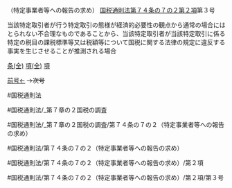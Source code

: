 （特定事業者等への報告の求め）
[国税通則法第７４条の７の２第２項](国税通則法＿＿＿＿＿第７４条の７の２第２項)第３号

当該特定取引者が行う特定取引の態様が経済的必要性の観点から通常の場合にはとられない不合理なものであることから、当該特定取引者が当該特定取引に係る特定の税目の課税標準等又は税額等について国税に関する法律の規定に違反する事実を生じさせることが推測される場合

[条(全)](国税通則法＿＿＿＿＿第７４条の７の２_.md)    [項(全)](国税通則法＿＿＿＿＿第７４条の７の２第２項_.md)    [項](国税通則法＿＿＿＿＿第７４条の７の２第２項.md)

[前号←](国税通則法＿＿＿＿＿第７４条の７の２第２項第２号.md)  ~~→次号~~

#国税通則法

#国税通則法/_第７章の２国税の調査

#国税通則法/_第７章の２国税の調査/第７４条の７の２（特定事業者等への報告の求め）

#国税通則法/第７４条の７の２（特定事業者等への報告の求め）

#国税通則法/第７４条の７の２（特定事業者等への報告の求め）/第２項

#国税通則法/第７４条の７の２（特定事業者等への報告の求め）/第２項/第３号

